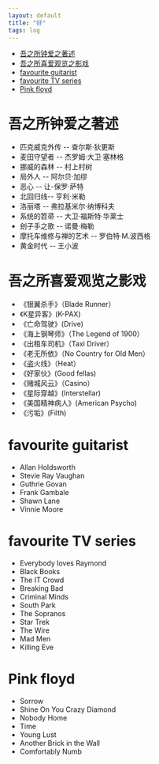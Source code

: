 ```yaml
---
layout: default
title: "好"
tags: log
---
```



- [吾之所钟爱之著述](#吾之所钟爱之著述)
- [吾之所喜爱观览之影戏](#吾之所喜爱观览之影戏)
- [favourite guitarist](#favourite-guitarist)
- [favourite TV series](#favourite-tv-series)
- [Pink floyd](#pink-floyd)


# <a name="吾之所钟爱之著述"></a>吾之所钟爱之著述
- 匹克威克外传 -- 查尔斯·狄更斯
- 麦田守望者 -- 杰罗姆·大卫·塞林格
- 挪威的森林 -- 村上村树
- 局外人 -- 阿尔贝·加缪
- 恶心 -- 让-保罗·萨特
- 北回归线-- 亨利·米勒
- 洛丽塔 -- 弗拉基米尔·纳博科夫
- 系统的笤帚 -- 大卫·福斯特·华莱士
- 刽子手之歌 -- 诺曼·梅勒
- 摩托车维修与禅的艺术 -- 罗伯特·M.波西格
- 黄金时代 -- 王小波

# <a name="吾之所喜爱观览之影戏"></a>吾之所喜爱观览之影戏
- 《银翼杀手》（Blade Runner）
- 《K星异客》(K-PAX)
- 《亡命驾驶》(Drive)
- 《海上钢琴师》（The Legend of 1900）
- 《出租车司机》（Taxi Driver）
- 《老无所依》（No Country for Old Men）
- 《盗火线》（Heat）
- 《好家伙》(Good fellas)
- 《赌城风云》（Casino）
- 《星际穿越》(Interstellar)
- 《美国精神病人》(American Psycho)
- 《污垢》(Filth)



# favourite guitarist
- Allan Holdsworth
- Stevie Ray Vaughan
- Guthrie Govan
- Frank Gambale
- Shawn Lane
- Vinnie Moore

# favourite TV series
- Everybody loves Raymond
- Black Books
- The IT Crowd
- Breaking Bad
- Criminal Minds
- South Park
- The Sopranos
- Star Trek
- The Wire
- Mad Men
- Killing Eve

# Pink floyd
- Sorrow
- Shine On You Crazy Diamond
- Nobody Home
- Time
- Young Lust
- Another Brick in the Wall
- Comfortably Numb
